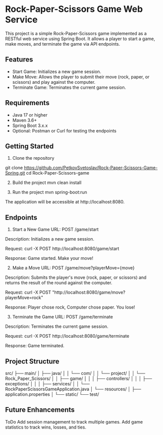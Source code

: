 # Rock-Paper-Scissors Game Web Service

This project is a simple Rock-Paper-Scissors game implemented as a RESTful web service using Spring Boot. 
It allows a player to start a game, make moves, and terminate the game via API endpoints.

## Features

- Start Game: Initializes a new game session.
- Make Move: Allows the player to submit their move (rock, paper, or scissors) and play against the computer.
- Terminate Game: Terminates the current game session.

## Requirements

- Java 17 or higher
- Maven 3.6+
- Spring Boot 3.x.x
- Optional: Postman or Curl for testing the endpoints

## Getting Started

1. Clone the repository

git clone https://github.com/PetkovSvetoslav/Rock-Paper-Scissors-Game-Spring.git
cd Rock-Paper-Scissors-game

2. Build the project
mvn clean install

3. Run the project
mvn spring-boot:run

The application will be accessible at http://localhost:8080.

## Endpoints

1. Start a New Game
URL: POST /game/start

Description: Initializes a new game session.

Request:
curl -X POST http://localhost:8080/game/start

Response:
Game started. Make your move!

2. Make a Move
URL: POST /game/move?playerMove={move}

Description: Submits the player's move (rock, paper, or scissors) and returns the result of the round against the computer.

Request:
curl -X POST "http://localhost:8080/game/move?playerMove=rock"

Response:
Player chose rock, Computer chose paper. You lose!

3. Terminate the Game
URL: POST /game/terminate

Description: Terminates the current game session.

Request:
curl -X POST http://localhost:8080/game/terminate

Response:
Game terminated.

## Project Structure
src/
├── main/
│   ├── java/
│   │   └── com/
│   │       └── project/
│   │           └── Rock_Paper_Scissors/
│   │               ├── game/
│   │               │   ├── controllers/
│   │               │   ├── exceptions/
│   │               │   ├── services/
│   │               └── RockPaperScissorsGameApplication.java
│   └── resources/
│       ├── application.properties
│       └── static/
└── test/

## Future Enhancements
ToDo
Add session management to track multiple games.
Add game statistics to track wins, losses, and ties.
